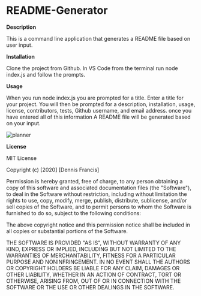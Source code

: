 # README-Generator

**Description**

This is a command line application that generates a README file based on user input.

**Installation**

Clone the project from Github. In VS Code from the terminal run node index.js and follow the prompts.

**Usage**

When you run node index.js you are prompted for a title. Enter a title for your project. You will then be prompted for a description, installation, usage, license, contributors, tests, Github username, and email address. once you have entered all of this information A README file will be generated based on your input.

![planner](./assets/planner.jpeg)

**License**

MIT License

Copyright (c) [2020] [Dennis Francis]

Permission is hereby granted, free of charge, to any person obtaining a copy
of this software and associated documentation files (the "Software"), to deal
in the Software without restriction, including without limitation the rights
to use, copy, modify, merge, publish, distribute, sublicense, and/or sell
copies of the Software, and to permit persons to whom the Software is
furnished to do so, subject to the following conditions:

The above copyright notice and this permission notice shall be included in all
copies or substantial portions of the Software.

THE SOFTWARE IS PROVIDED "AS IS", WITHOUT WARRANTY OF ANY KIND, EXPRESS OR
IMPLIED, INCLUDING BUT NOT LIMITED TO THE WARRANTIES OF MERCHANTABILITY,
FITNESS FOR A PARTICULAR PURPOSE AND NONINFRINGEMENT. IN NO EVENT SHALL THE
AUTHORS OR COPYRIGHT HOLDERS BE LIABLE FOR ANY CLAIM, DAMAGES OR OTHER
LIABILITY, WHETHER IN AN ACTION OF CONTRACT, TORT OR OTHERWISE, ARISING FROM,
OUT OF OR IN CONNECTION WITH THE SOFTWARE OR THE USE OR OTHER DEALINGS IN THE
SOFTWARE.
